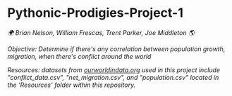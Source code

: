 # Pythonic-Prodigies-Project-1

*:earth_africa: Brian Nelson, William Frescas, Trent Parker, Joe Middleton :earth_americas:*

*Objective: Determine if there's any correlation between population growth, migration, when there's conflict around the world*

*Resources: datasets from [ourworldindata.org](https://ourworldindata.org/) used in this project include "conflict_data.csv", "net_migration.csv", and "population.csv" located in the 'Resources' folder within this repository.*

